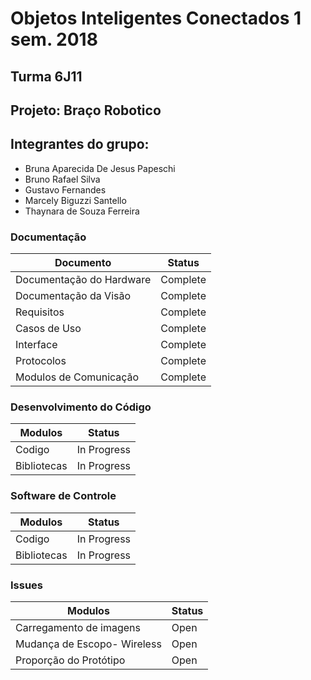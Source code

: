 # Objetos Inteligentes Conectados 1 sem. 2018

## Turma 6J11
## Projeto: Braço Robotico 
## Integrantes do grupo:

* Bruna Aparecida De Jesus Papeschi 
* Bruno Rafael Silva 
* Gustavo Fernandes 
* Marcely Biguzzi Santello
* Thaynara de Souza Ferreira 

###  Documentação

| Documento                    |Status       |
|---|---|
| Documentação do Hardware | Complete    |
| Documentação da Visão    | Complete    |
| Requisitos               | Complete   |
| Casos de Uso             | Complete    |
| Interface                | Complete    |
| Protocolos               | Complete    |
| Modulos de Comunicação   | Complete    |

###  Desenvolvimento do Código 

|Modulos                   |Status       |
|---|---|
| Codigo                   | In Progress |
| Bibliotecas              | In Progress |

### Software de Controle  

|Modulos                   |Status       |
|---|---|
| Codigo                   | In Progress |
| Bibliotecas              | In Progress |

### Issues  
 
|Modulos                   |Status       |  
|---|---|
| Carregamento de imagens  |Open         | 
| Mudança de Escopo- Wireless                      |Open         |
|Proporção do Protótipo    |Open|
